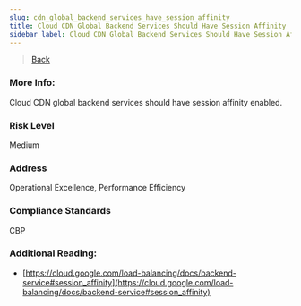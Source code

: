 ```yaml
---
slug: cdn_global_backend_services_have_session_affinity
title: Cloud CDN Global Backend Services Should Have Session Affinity
sidebar_label: Cloud CDN Global Backend Services Should Have Session Affinity
---
```

> [Back](../../gcpcdnmonitoring)

### More Info:
Cloud CDN global backend services should have session affinity enabled.

### Risk Level
Medium

### Address
Operational Excellence, Performance Efficiency

### Compliance Standards
CBP

### Additional Reading:
- [https://cloud.google.com/load-balancing/docs/backend-service#session_affinity](https://cloud.google.com/load-balancing/docs/backend-service#session_affinity) 
